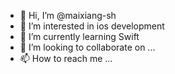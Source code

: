 - 👋 Hi, I’m @maixiang-sh
- 👀 I’m interested in ios development
- 🌱 I’m currently learning Swift
- 💞️ I’m looking to collaborate on ...
- 📫 How to reach me ...

<!---
maixiang-sh/maixiang-sh is a ✨ special ✨ repository because its `README.md` (this file) appears on your GitHub profile.
You can click the Preview link to take a look at your changes.
--->
